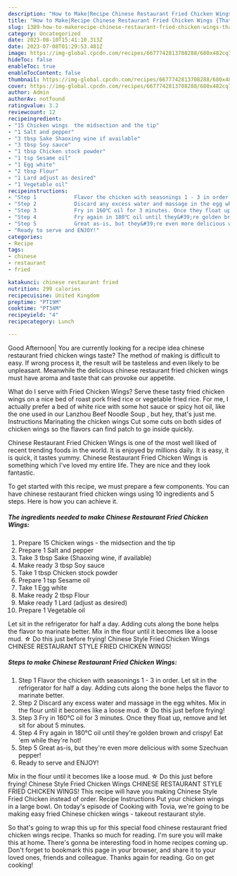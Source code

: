 ```yaml
---
description: "How to Make|Recipe Chinese Restaurant Fried Chicken Wings {That is Simple"
title: "How to Make|Recipe Chinese Restaurant Fried Chicken Wings {That is Simple"
slug: 1389-how-to-makerecipe-chinese-restaurant-fried-chicken-wings-that-is-simple
category: Uncategorized
date: 2023-08-10T15:41:10.313Z
date: 2023-07-08T01:29:53.481Z
image: https://img-global.cpcdn.com/recipes/6677742813708288/680x482cq70/chinese-restaurant-fried-chicken-wings-recipe-main-photo.jpg
hideToc: false
enableToc: true
enableTocContent: false
thumbnail: https://img-global.cpcdn.com/recipes/6677742813708288/680x482cq70/chinese-restaurant-fried-chicken-wings-recipe-main-photo.jpg
cover: https://img-global.cpcdn.com/recipes/6677742813708288/680x482cq70/chinese-restaurant-fried-chicken-wings-recipe-main-photo.jpg
author: Admin
authorAv: notfound
ratingvalue: 3.2
reviewcount: 12
recipeingredient:
- "15 Chicken wings  the midsection and the tip"
- "1 Salt and pepper"
- "3 tbsp Sake Shaoxing wine if available"
- "3 tbsp Soy sauce"
- "1 tbsp Chicken stock powder"
- "1 tsp Sesame oil"
- "1 Egg white"
- "2 tbsp Flour"
- "1 Lard adjust as desired"
- "1 Vegetable oil"
recipeinstructions:
- "Step 1            Flavor the chicken with seasonings 1 - 3 in order. Let sit in the refrigerator for half a day. Adding cuts along the bone helps the flavor to marinate better."
- "Step 2            Discard any excess water and massage in the egg whites. Mix in the flour until it becomes like a loose mud. ☆ Do this just before frying!"
- "Step 3            Fry in 160℃ oil for 3 minutes. Once they float up, remove and let sit for about 5 minutes."
- "Step 4            Fry again in 180℃ oil until they&#39;re golden brown and crispy! Eat &#39;em while they&#39;re hot!"
- "Step 5            Great as-is, but they&#39;re even more delicious with some Szechuan pepper!"
- "Ready to serve and ENJOY!"
categories:
- Recipe
tags:
- chinese
- restaurant
- fried

katakunci: chinese restaurant fried 
nutrition: 299 calories
recipecuisine: United Kingdom
preptime: "PT19M"
cooktime: "PT34M"
recipeyield: "4"
recipecategory: Lunch

---
```



Good Afternoon| You are currently looking for a recipe idea chinese restaurant fried chicken wings taste? The method of making is difficult to easy. If wrong process it, the result will be tasteless and even likely to be unpleasant. Meanwhile the delicious chinese restaurant fried chicken wings must have aroma and taste that can provoke our appetite.





What do I serve with Fried Chicken Wings? Serve these tasty fried chicken wings on a nice bed of roast pork fried rice or vegetable fried rice. For me, I actually prefer a bed of white rice with some hot sauce or spicy hot oil, like the one used in our Lanzhou Beef Noodle Soup , but hey, that&#39;s just me. Instructions Marinating the chicken wings Cut some cuts on both sides of chicken wings so the flavors can find patch to go inside quickly.

Chinese Restaurant Fried Chicken Wings is one of the most well liked of recent trending foods in the world. It is enjoyed by millions daily. It is easy, it is quick, it tastes yummy. Chinese Restaurant Fried Chicken Wings is something which I've loved my entire life. They are nice and they look fantastic.


To get started with this recipe, we must prepare a few components. You can have chinese restaurant fried chicken wings using 10 ingredients and 5 steps. Here is how you can achieve it.

<!--inarticleads1-->

##### The ingredients needed to make Chinese Restaurant Fried Chicken Wings:

1. Prepare 15 Chicken wings - the midsection and the tip
1. Prepare 1 Salt and pepper
1. Take 3 tbsp Sake (Shaoxing wine, if available)
1. Make ready 3 tbsp Soy sauce
1. Take 1 tbsp Chicken stock powder
1. Prepare 1 tsp Sesame oil
1. Take 1 Egg white
1. Make ready 2 tbsp Flour
1. Make ready 1 Lard (adjust as desired)
1. Prepare 1 Vegetable oil


Let sit in the refrigerator for half a day. Adding cuts along the bone helps the flavor to marinate better. Mix in the flour until it becomes like a loose mud. ☆ Do this just before frying! Chinese Style Fried Chicken Wings CHINESE RESTAURANT STYLE FRIED CHICKEN WINGS! 

<!--inarticleads2-->

##### Steps to make Chinese Restaurant Fried Chicken Wings:

1. Step 1            Flavor the chicken with seasonings 1 - 3 in order. Let sit in the refrigerator for half a day. Adding cuts along the bone helps the flavor to marinate better.
1. Step 2            Discard any excess water and massage in the egg whites. Mix in the flour until it becomes like a loose mud. ☆ Do this just before frying!
1. Step 3            Fry in 160℃ oil for 3 minutes. Once they float up, remove and let sit for about 5 minutes.
1. Step 4            Fry again in 180℃ oil until they&#39;re golden brown and crispy! Eat &#39;em while they&#39;re hot!
1. Step 5            Great as-is, but they&#39;re even more delicious with some Szechuan pepper!
1. Ready to serve and ENJOY!

Mix in the flour until it becomes like a loose mud. ☆ Do this just before frying! Chinese Style Fried Chicken Wings CHINESE RESTAURANT STYLE FRIED CHICKEN WINGS! This recipe will have you making Chinese Style Fried Chicken instead of order. Recipe Instructions Put your chicken wings in a large bowl. On today&#39;s episode of Cooking with Tovia, we&#39;re going to be making easy fried Chinese chicken wings - takeout restaurant style. 

So that's going to wrap this up for this special food chinese restaurant fried chicken wings recipe. Thanks so much for reading. I'm sure you will make this at home. There's gonna be interesting food in home recipes coming up. Don't forget to bookmark this page in your browser, and share it to your loved ones, friends and colleague. Thanks again for reading. Go on get cooking!
